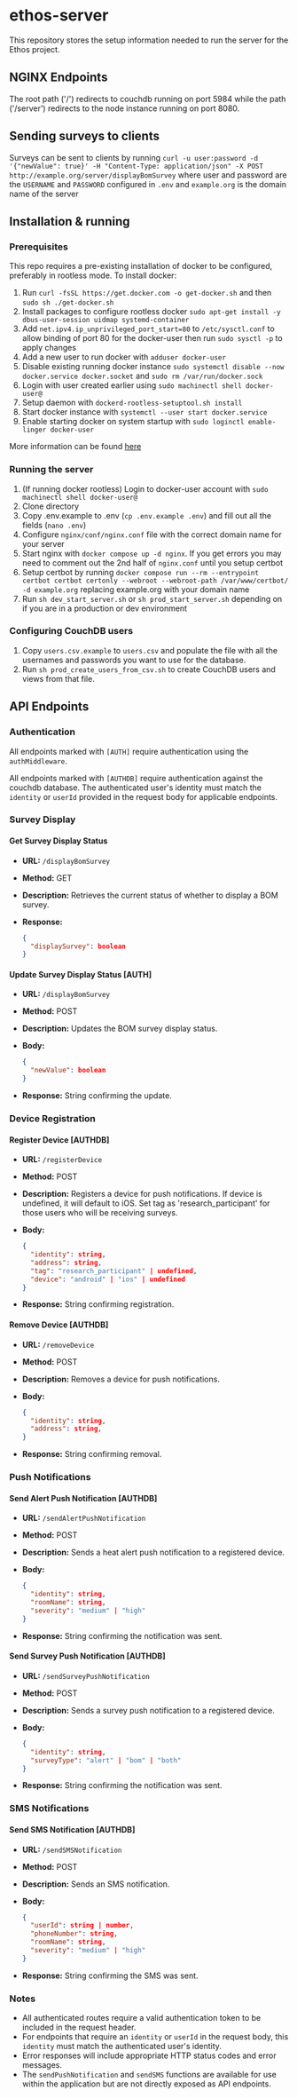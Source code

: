 # ethos-server

This repository stores the setup information needed to run the server for the Ethos project.

## NGINX Endpoints

The root path ('/') redirects to couchdb running on port 5984 while the path ('/server') redirects to the node instance running on port 8080.

## Sending surveys to clients

Surveys can be sent to clients by running `curl -u user:password -d '{"newValue": true}' -H "Content-Type: application/json" -X POST http://example.org/server/displayBomSurvey` where user and password are the `USERNAME` and `PASSWORD` configured in `.env` and `example.org` is the domain name of the server

## Installation & running

### Prerequisites

This repo requires a pre-existing installation of docker to be configured, preferably in rootless mode. To install docker:

1. Run `curl -fsSL https://get.docker.com -o get-docker.sh` and then `sudo sh ./get-docker.sh`
2. Install packages to configure rootless docker `sudo apt-get install -y dbus-user-session uidmap systemd-container`
3. Add `net.ipv4.ip_unprivileged_port_start=80` to `/etc/sysctl.conf` to allow binding of port 80 for the docker-user then run `sudo sysctl -p` to apply changes
4. Add a new user to run docker with `adduser docker-user`
5. Disable existing running docker instance `sudo systemctl disable --now docker.service docker.socket` and `sudo rm /var/run/docker.sock`
6. Login with user created earlier using `sudo machinectl shell docker-user@`
7. Setup daemon with `dockerd-rootless-setuptool.sh install`
8. Start docker instance with `systemctl --user start docker.service`
9. Enable starting docker on system startup with `sudo loginctl enable-linger docker-user`

More information can be found [here](https://docs.docker.com/engine/security/rootless/)

### Running the server

1. (If running docker rootless) Login to docker-user account with `sudo machinectl shell docker-user@`
2. Clone directory
3. Copy .env.example to .env (`cp .env.example .env`) and fill out all the fields (`nano .env`)
4. Configure `nginx/conf/nginx.conf` file with the correct domain name for your server
5. Start nginx with `docker compose up -d nginx`. If you get errors you may need to comment out the 2nd half of `nginx.conf` until you setup certbot
6. Setup certbot by running `docker compose run --rm --entrypoint certbot certbot certonly --webroot --webroot-path /var/www/certbot/ -d example.org` replacing example.org with your domain name
7. Run `sh dev_start_server.sh` or `sh prod_start_server.sh` depending on if you are in a production or dev environment

### Configuring CouchDB users

1. Copy `users.csv.example` to `users.csv` and populate the file with all the usernames and passwords you want to use for the database.
2. Run `sh prod_create_users_from_csv.sh` to create CouchDB users and views from that file.

## API Endpoints

### Authentication

All endpoints marked with `[AUTH]` require authentication using the `authMiddleware`.

All endpoints marked with `[AUTHDB]` require authentication against the couchdb database. The authenticated user's identity must match the `identity` or `userId` provided in the request body for applicable endpoints.

### Survey Display

#### Get Survey Display Status

- **URL:** `/displayBomSurvey`
- **Method:** GET
- **Description:** Retrieves the current status of whether to display a BOM survey.
- **Response:**

  ```json
  {
    "displaySurvey": boolean
  }
  ```

#### Update Survey Display Status [AUTH]

- **URL:** `/displayBomSurvey`
- **Method:** POST
- **Description:** Updates the BOM survey display status.
- **Body:**

  ```json
  {
    "newValue": boolean
  }
  ```

- **Response:** String confirming the update.

### Device Registration

#### Register Device [AUTHDB]

- **URL:** `/registerDevice`
- **Method:** POST
- **Description:** Registers a device for push notifications. If device is undefined, it will default to iOS. Set tag as 'research_participant' for those users who will be receiving surveys.
- **Body:**

  ```json
  {
    "identity": string,
    "address": string,
    "tag": "research_participant" | undefined,
    "device": "android" | "ios" | undefined
  }
  ```

- **Response:** String confirming registration.

#### Remove Device [AUTHDB]

- **URL:** `/removeDevice`
- **Method:** POST
- **Description:** Removes a device for push notifications.
- **Body:**

  ```json
  {
    "identity": string,
    "address": string,
  }
  ```

- **Response:** String confirming removal.

### Push Notifications

#### Send Alert Push Notification [AUTHDB]

- **URL:** `/sendAlertPushNotification`
- **Method:** POST
- **Description:** Sends a heat alert push notification to a registered device.
- **Body:**

  ```json
  {
    "identity": string,
    "roomName": string,
    "severity": "medium" | "high"
  }
  ```

- **Response:** String confirming the notification was sent.

#### Send Survey Push Notification [AUTHDB]

- **URL:** `/sendSurveyPushNotification`
- **Method:** POST
- **Description:** Sends a survey push notification to a registered device.
- **Body:**

  ```json
  {
    "identity": string,
    "surveyType": "alert" | "bom" | "both"
  }
  ```

- **Response:** String confirming the notification was sent.

### SMS Notifications

#### Send SMS Notification [AUTHDB]

- **URL:** `/sendSMSNotification`
- **Method:** POST
- **Description:** Sends an SMS notification.
- **Body:**

  ```json
  {
    "userId": string | number,
    "phoneNumber": string,
    "roomName": string,
    "severity": "medium" | "high"
  }
  ```

- **Response:** String confirming the SMS was sent.

### Notes

- All authenticated routes require a valid authentication token to be included in the request header.
- For endpoints that require an `identity` or `userId` in the request body, this `identity` must match the authenticated user's identity.
- Error responses will include appropriate HTTP status codes and error messages.
- The `sendPushNotification` and `sendSMS` functions are available for use within the application but are not directly exposed as API endpoints.

